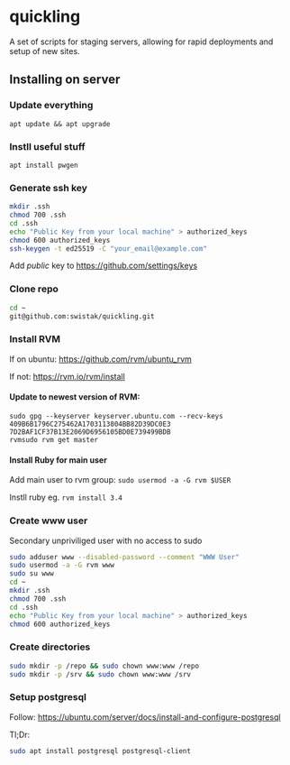 # quickling

A set of scripts for staging servers, allowing for rapid deployments and setup of new sites.

## Installing on server

### Update everything

```
apt update && apt upgrade
```

### Instll useful stuff

```
apt install pwgen
```

### Generate ssh key

```bash
mkdir .ssh
chmod 700 .ssh
cd .ssh
echo "Public Key from your local machine" > authorized_keys
chmod 600 authorized_keys
ssh-keygen -t ed25519 -C "your_email@example.com"
```

Add _public_ key to https://github.com/settings/keys

### Clone repo

```bash
cd ~
git@github.com:swistak/quickling.git
```

### Install RVM

If on ubuntu:  https://github.com/rvm/ubuntu_rvm

If not: https://rvm.io/rvm/install

#### Update to newest version of RVM:

```
sudo gpg --keyserver keyserver.ubuntu.com --recv-keys 409B6B1796C275462A1703113804BB82D39DC0E3 7D2BAF1CF37B13E2069D6956105BD0E739499BDB
rvmsudo rvm get master
```

#### Install Ruby for main user

Add main user to rvm group: `sudo usermod -a -G rvm $USER`

Instll ruby eg. `rvm install 3.4`

### Create www user

Secondary unpriviliged user with no access to sudo

```bash
sudo adduser www --disabled-password --comment "WWW User"
sudo usermod -a -G rvm www
sudo su www
cd ~
mkdir .ssh
chmod 700 .ssh
cd .ssh
echo "Public Key from your local machine" > authorized_keys
chmod 600 authorized_keys
```

### Create directories

```bash
sudo mkdir -p /repo && sudo chown www:www /repo
sudo mkdir -p /srv && sudo chown www:www /srv
```

### Setup postgresql

Follow: https://ubuntu.com/server/docs/install-and-configure-postgresql

Tl;Dr:

```bash
sudo apt install postgresql postgresql-client
```


